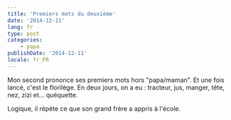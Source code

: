 ```yaml
---
title: 'Premiers mots du deuxième'
date: '2014-12-11'
lang: fr
type: post
categories:
    - papa
publishDate: '2014-12-11'
locale: fr_FR
---
```


Mon second prononce ses premiers mots hors "papa/maman". Et une fois lancé, c'est le florilège. En deux jours, on a eu : tracteur, jus, manger, tête, nez, zizi et... quéquette.

Logique, il répète ce que son grand frère a appris à l'école.
